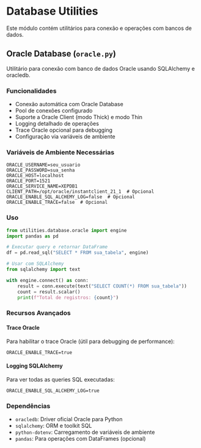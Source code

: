 # Database Utilities

Este módulo contém utilitários para conexão e operações com bancos de dados.

## Oracle Database (`oracle.py`)

Utilitário para conexão com banco de dados Oracle usando SQLAlchemy e oracledb.

### Funcionalidades

- Conexão automática com Oracle Database
- Pool de conexões configurado
- Suporte a Oracle Client (modo Thick) e modo Thin
- Logging detalhado de operações
- Trace Oracle opcional para debugging
- Configuração via variáveis de ambiente

### Variáveis de Ambiente Necessárias

```env
ORACLE_USERNAME=seu_usuario
ORACLE_PASSWORD=sua_senha
ORACLE_HOST=localhost
ORACLE_PORT=1521
ORACLE_SERVICE_NAME=XEPDB1
CLIENT_PATH=/opt/oracle/instantclient_21_1  # Opcional
ORACLE_ENABLE_SQL_ALCHEMY_LOG=false  # Opcional
ORACLE_ENABLE_TRACE=false  # Opcional
```

### Uso

```python
from utilities.database.oracle import engine
import pandas as pd

# Executar query e retornar DataFrame
df = pd.read_sql("SELECT * FROM sua_tabela", engine)

# Usar com SQLAlchemy
from sqlalchemy import text

with engine.connect() as conn:
    result = conn.execute(text("SELECT COUNT(*) FROM sua_tabela"))
    count = result.scalar()
    print(f"Total de registros: {count}")
```

### Recursos Avançados

#### Trace Oracle

Para habilitar o trace Oracle (útil para debugging de performance):

```env
ORACLE_ENABLE_TRACE=true
```

#### Logging SQLAlchemy

Para ver todas as queries SQL executadas:

```env
ORACLE_ENABLE_SQL_ALCHEMY_LOG=true
```

### Dependências

- `oracledb`: Driver oficial Oracle para Python
- `sqlalchemy`: ORM e toolkit SQL
- `python-dotenv`: Carregamento de variáveis de ambiente
- `pandas`: Para operações com DataFrames (opcional)
